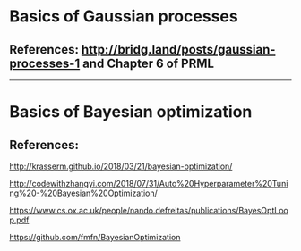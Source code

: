 # Basics of Gaussian processes 
## References: http://bridg.land/posts/gaussian-processes-1 and Chapter 6 of PRML

---

# Basics of Bayesian optimization

## References:

http://krasserm.github.io/2018/03/21/bayesian-optimization/

http://codewithzhangyi.com/2018/07/31/Auto%20Hyperparameter%20Tuning%20-%20Bayesian%20Optimization/

https://www.cs.ox.ac.uk/people/nando.defreitas/publications/BayesOptLoop.pdf

https://github.com/fmfn/BayesianOptimization

